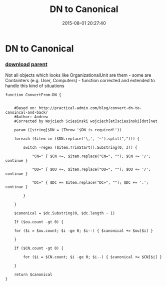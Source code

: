 ﻿---
pid:            5960
parent:         5629
children:       
poster:         Wojciech
title:          DN to Canonical
date:           2015-08-01 20:27:40
description:    Not all objects which looks like OrganizationalUnit are them - some are Containters (e.g. User, Computers) - function corrected and extended to handle this kind of situations 
format:         posh
---

# DN to Canonical

### [download](5960.ps1) [parent](5629.md) 

Not all objects which looks like OrganizationalUnit are them - some are Containters (e.g. User, Computers) - function corrected and extended to handle this kind of situations 

```posh
function ConvertFrom-DN {
    
    
    #Based on: http://practical-admin.com/blog/convert-dn-to-canoincal-and-back/
    #Author: Andrew
    #Corrected by Wojciech Sciesinski wojciech[at]sciesinski[dot]net
    
    param ([string]$DN = (Throw '$DN is required!'))
    
    foreach ($item in ($DN.replace('\,', '~').split(","))) {
        
        switch -regex ($item.TrimStart().Substring(0, 3)) {
            
            "CN=" { $CN +=, $item.replace("CN=", ""); $CN += '/'; continue }
            
            "OU=" { $OU +=, $item.replace("OU=", ""); $OU += '/'; continue }
            
            "DC=" { $DC += $item.replace("DC=", ""); $DC += '.'; continue }
            
        }
        
    }
    
    $canonical = $dc.Substring(0, $dc.length - 1)
    
    If ($ou.count -gt 0) {
        
	for ($i = $ou.count; $i -ge 0; $i--) { $canonical += $ou[$i] }
        
    }
    
    If ($CN.count -gt 0) {
        
        for ($i = $CN.count; $i -ge 0; $i--) { $canonical += $CN[$i] }
        
    }
    
    return $canonical
}
```
